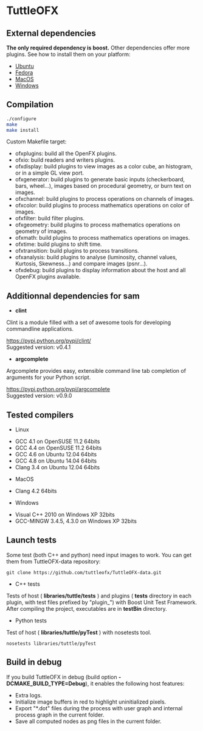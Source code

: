 # TuttleOFX


## External dependencies

**The only required dependency is boost.**
Other dependencies offer more plugins. See how to install them on your platform:

 * [Ubuntu](INSTALL-ext-ubuntu.md)
 * [Fedora](INSTALL-ext-fedora.md)
 * [MacOS](INSTALL-ext-macos.md)
 * [Windows](INSTALL-ext-windows.md)


## Compilation 

```bash
./configure
make
make install
```

Custom Makefile target:
* ofxplugins: build all the OpenFX plugins.
* ofxio: build readers and writers plugins.
* ofxdisplay: build plugins to view images as a color cube, an histogram, or in a simple GL view port.
* ofxgenerator: build plugins to generate basic inputs (checkerboard, bars, wheel...), images based on procedural geometry, or burn text on images.
* ofxchannel: build plugins to process operations on channels of images.
* ofxcolor: build plugins to process mathematics operations on color of images.
* ofxfilter: build filter plugins.
* ofxgeometry: build plugins to process mathematics operations on geometry of images.
* ofxmath: build plugins to process mathematics operations on images.
* ofxtime: build plugins to shift time.
* ofxtransition: build plugins to process transitions.
* ofxanalysis: build plugins to analyse (luminosity, channel values, Kurtosis, Skewness...) and compare images (psnr...).
* ofxdebug: build plugins to display information about the host and all OpenFX plugins available.

## Additionnal dependencies for sam

* __clint__

Clint is a module filled with a set of awesome tools for developing commandline applications.

https://pypi.python.org/pypi/clint/ <br/>
Suggested version: v0.4.1

* __argcomplete__

Argcomplete provides easy, extensible command line tab completion of arguments for your Python script.

https://pypi.python.org/pypi/argcomplete <br/>
Suggested version: v0.9.0


## Tested compilers

- Linux
 + GCC 4.1 on OpenSUSE 11.2 64bits
 + GCC 4.4 on OpenSUSE 11.2 64bits
 + GCC 4.6 on Ubuntu 12.04 64bits
 + GCC 4.8 on Ubuntu 14.04 64bits
 + Clang 3.4 on Ubuntu 12.04 64bits
- MacOS
 + Clang 4.2 64bits
- Windows
 + Visual C++ 2010 on Windows XP 32bits
 + GCC-MINGW 3.4.5, 4.3.0 on Windows XP 32bits


## Launch tests

Some test (both C++ and python) need input images to work. You can get them from TuttleOFX-data repository:

```
git clone https://github.com/tuttleofx/TuttleOFX-data.git
```

- C++ tests

Tests of host ( __libraries/tuttle/tests__ ) and plugins ( __tests__ directory in each plugin, with test files prefixed by "plugin_") with Boost Unit Test Framework.
After compiling the project, executables are in __testBin__ directory.

- Python tests

Test of host ( __libraries/tuttle/pyTest__ ) with nosetests tool.

```
nosetests libraries/tuttle/pyTest
```


## Build in debug

If you build TuttleOFX in debug (build option __-DCMAKE_BUILD_TYPE=Debug__), it enables the following host features:

* Extra logs.
* Initialize image buffers in red to highlight uninitialized pixels.
* Export "*.dot" files during the process with user graph and internal process graph in the current folder.
* Save all computed nodes as png files in the current folder.

